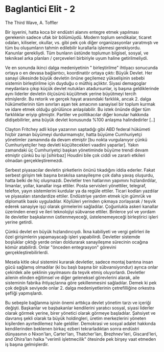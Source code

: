 # Baglantici Elit - 2

The Third Wave, A. Toffler

Bir işyerini, hatta koca bir endüstri alanını entegre etmek yapılması gerekenin sadece ufak bir bölümüydü. Modern toplum sendikalar, ticaret odaları, kiliseler, okullar, vs. gibi pek çok diğer organizasyonlar yaratmıştı ve tüm bu oluşumların tahmin edilebilir kurallarla işlemesi gerekiyordu. Kanunlar gerekliydi. Tüm bunların üstünde toplumun bilgisel, sosyal, ve tekniksel arka planları / çerçeveleri birbiriyle uyum haline getirilmeliydi.

Ve en sonunda ikinci dalga medeniyetinin " birleştirilme" ihtiyacı sonucunda ortaya o en devasa bağlantıcı, koordinatör ortaya çıktı: Büyük Devlet. Her sanayi ülkesinde büyük devletin önüne geçilemez yükselişinin sebebi sistemin birleştirilme için duyduğu o müthiş açlıktır. Siyasi demagoglar meydanlara çıkıp küçük devlet nutukları atadursunlar, iş başına geldiklerinde aynı liderler devletin ölçüsünü küçültmek yerine büyütmeyi tercih etmişlerdir. Bu retorik ve gerçek hayat arasındaki farklılık, ancak 2. dalga hükümetlerinin tüm sınırları aşan tek amacının sanayisel bir toplum kurmak ve idare etmek olduğu görülünce anlaşılabilir. Bu istek önünde diğer tüm farklılıklar eriyip gitmiştir. Partiler ve politikacılar diğer konular hakkında didişebilirler, ama büyük devlet konusunda %100 anlaşma halindedirler [..]

Clayton Fritchey adli köşe yazarının saptadığı gibi ABD federal hükümeti hiçbir zaman büyümeyi durdurmamıştır, hatta büyüme Cumhuriyetçi yönetimler zamanında da devam etmiştir [bu nokta vurgulanıyor çünkü Cumhuriyetçiler hep devleti küçültecekleri vaadini yaparlar]. Yakın zamandaki üç Cumhuriyetçi başkan yönetiminde büyüme trendi devam etmiştir çünkü bu işi [sihirbaz] Houdini bile çok ciddi ve zararlı etkileri olmadan gerçekleştiremezdi.

Serbest piyasacılar devletin şirketlerin önünü tıkadığını iddia ederler. Fakat serbest girişim tek başına bırakılsa sanayileşme çok daha yavaş oluşurdu, hatta belki de hiç oluşmazdı. Devletler tren hatlarının yapımını hızlandırdılar, limanlar, yollar, kanallar inşa ettiler. Posta servisleri yönettiler, telegraf, telefon, yayın sistemlerini kurdular ya da regüle ettiler. Ticari kodları yazdılar ve piyasaları standardize ettiler. Endüstriye yardım etmek için gümrük ve diplomatik baskı uyguladılar. Köylüleri yerinden çıkmaya zorlayarak / teşvik ederek sanayiye işçi olarak girmelerini sağladılar. Çoğunlukla askeri kanallar üzerinden enerji ve ileri teknolojiyi sübvanse ettiler. Binlerce yol ve yordam ile devletler başkalarının üstlenmeyeceği, üstelenemeyeceği birleştirici işleri yerine getirdi.

Çünkü devlet en büyük hızlandırıcıydı. İkna kabiliyeti ve vergi gelirleri ile özel girişimlerin yapamayacağı işleri yapabilirdi. Devletler sistemde boşluklar çıktığı yerde onları doldurarak sanayileşme sürecinin ocağına kömür atabilirdi. Onlar "önceden entegrasyon" görevini gerçekleştirebilirlerdi.

Mesela kitle okul sistemini kurarak devletler, sadece montaj bantına insan gücü sağlamış olmadılar (ki bu başlı başına bir sübvansiyondur) ayrıca onlar çekirdek aile şeklinin yayılmasını da teşvik etmiş oluyorlardı. Devletler ailenin elinden eğitimsel ve diğer geleneksel görevlerini alarak, aile sisteminin fabrika ihtiyaçlarına göre şekillenmesini sağladılar. Demek ki pek çok değişik seviyede onlar 2. dalga medeniyetlerinin çetrefilliğine orkestra şefliği yapmışlardı.

Bu sebeple bağlanma işinin önemi arttıkça devlet yönetim tarzı ve içeriği değişti. Başkanlar ve başbakanlar kendilerini yaratıcı sosyal, siyasi liderler olarak görmek yerine, birer yönetici olarak görmeye başladılar. Şahsiyet ve davranış şekli olarak ta büyük holdingleri, üretim merkezlerini yöneten kişilerden ayırtedilemez hale geldiler. Demokrasi ve sosyal adalet hakkında kendilerinden beklenen birkaç ezberi tekrarladıktan sonra endüstri dünyasının o Nixon'ları, Carter'ları, Thatcher'ları, Brezhnev'leri, Giscard'leri, and Ohira'ları halka "verimli işletmecilik" ötesinde pek birşey vaat etmeden iş başına gelmişlerdir.
